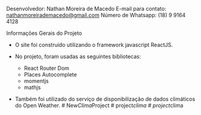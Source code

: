 Desenvolvedor: Nathan Moreira de Macedo
E-mail para contato: nathanmoreirademacedo@gmail.com
Número de Whatsapp: (18) 9 9164 4128

Informações Gerais do Projeto

* O site foi construido utilizando o framework javascript ReactJS.

* No projeto, foram usadas as seguintes bibliotecas:
    - React Router Dom
    - Places Autocomplete
    - momentjs
    - mathjs 

* Também foi utilizado do serviço de disponibilização de dados climáticos do Open  Weather.
#   N e w _ C l i m a _ P r o j e c t  
 #   p r o j e c t _ c l i m a  
 #   p r o j e c t _ c l i m a  
 
